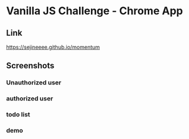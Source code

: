 # Vanilla JS Challenge - Chrome App

## Link
https://sejineeee.github.io/momentum

## Screenshots

### Unauthorized user


### authorized user


### todo list


### demo